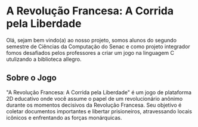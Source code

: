 # A Revolução Francesa: A Corrida pela Liberdade
Olá, sejam bem vindo(a) ao nosso projeto, somos alunos do segundo semestre de Ciências da Computação do Senac e como projeto integrador fomos desafiados pelos professores a criar um jogo na linguagem C utulizando a biblioteca allegro. 

## Sobre o Jogo
"A Revolução Francesa: A Corrida pela Liberdade" é um jogo de plataforma 2D educativo onde você assume o papel de um revolucionário anônimo durante os momentos decisivos da Revolução Francesa. Seu objetivo é coletar documentos importantes e libertar prisioneiros, atravessando locais icônicos e enfrentando as forças monárquicas.


